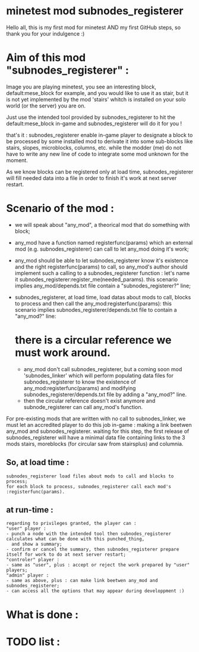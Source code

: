 # minetest mod subnodes_registerer
Hello all, this is my first mod for minetest AND my first GitHub steps, so thank you for your indulgence :)

Aim of this mod "subnodes_registerer" :
=======================================

Image you are playing minetest, you see an interesting block, default:mese_block for example, 
and you would like to use it as stair, but it is not yet implemented by the mod 'stairs' whitch 
is installed on your solo world (or the server) you are on.

Just use the intended tool provided by subnodes_registerer to hit the default:mese_block in-game
and subnodes_registerer will do it for you !

that's it : subnodes_registerer enable in-game player to designate a block to be processed by some 
installed mod to derivate it into some sub-blocks like stairs, slopes, microblocks, columns, etc.
while the modder (me) do not have to write any new line of code to integrate some mod unknown for the moment.

As we know blocks can be registered only at load time, subnodes_registerer will fill needed data into a file
in order to finish it's work at next server restart.

Scenario of the mod :
=====================

  - we will speak about "any_mod", a theorical mod that do something with block;
  - any_mod have a function named registerfunc(params) which an external mod (e.g. subnodes_registerer)
  can call to let any_mod doing it's work;
  - any_mod should be able to let subnodes_registerer know it's existence and the right registerfunc(params)
  to call, so any_mod's author should implement such a calling to a subnodes_registerer function :
  let's name it subnodes_registerer:register_me(needed_params).
  this scenario implies any_mod/depends.txt file contain a "subnodes_registerer?" line;
  - subnodes_registerer, at load time, load datas about mods to call, blocks to process and then call 
  the any_mod:registerfunc(params):
  this scenario implies subnodes_registerer/depends.txt file to contain a "any_mod?" line:
  
      there is a circular reference we must work around.
      ==================================================
      
      - any_mod don't call subnodes_registerer, but a coming soon mod 'subnodes_linker' which will perform
      populating data files for subnodes_registerer to know the existence of any_mod:registerfunc(params) and
      modifying subnodes_registerer/depends.txt file by adding a "any_mod?" line.
      - then the circular reference doesn't exist anymore and subnode_registerer can call any_mod's function.
      
  For pre-existing mods that are written with no call to subnodes_linker, we must let an accredited player to do 
  this job in-game : making a link beetwen any_mod and subnodes_registerer.
  waiting for this step, the first release of subnodes_registerer will have a minimal data file containing links to
  the 3 mods stairs, moreblocks (for circular saw from stairsplus) and columnia.
  
  So, at load time :
  ------------------
  
    subnodes_registerer load files about mods to call and blocks to process;
    for each block to process, subnodes_registerer call each mod's :registerfunc(params).

  at run-time :
  -------------
  
    regarding to privileges granted, the player can :
    "user" player :
    - punch a node with the intended tool then subnodes_registerer calculates what can be done with this punched_thing,
      and show a summary;
    - confirm or cancel the summary, then subnodes_registerer prepare itself for work to do at next server restart;
    "controler" player :
    - same as "user", plus : accept or reject the work prepared by "user" players;
    "admin" player :
    - same as above, plus : can make link beetwen any_mod and subnodes_registerer;
    - can access all the options that may appear during developpment :)
    

What is done :
==============



TODO list :
===========
